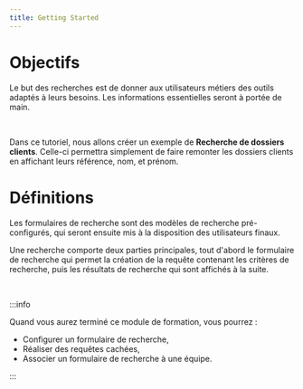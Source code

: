 ```yaml
---
title: Getting Started
---
```


# Objectifs

Le but des recherches est de donner aux utilisateurs métiers des outils adaptés à leurs besoins. Les informations essentielles seront à portée de main.

</br>

Dans ce tutoriel, nous allons créer un exemple de **Recherche de dossiers clients**. Celle-ci permettra simplement de faire remonter les dossiers clients en affichant leurs référence, nom, et prénom.

# Définitions
Les formulaires de recherche sont des modèles de recherche pré-configurés, qui seront ensuite mis à la disposition des utilisateurs finaux.

Une recherche comporte deux parties principales, tout d'abord le formulaire de recherche qui permet la création de la requête contenant les critères de recherche, puis les résultats de recherche qui sont affichés à la suite.

</br>

:::info

Quand vous aurez terminé ce module de formation, vous pourrez :

* Configurer un formulaire de recherche,
* Réaliser des requêtes cachées,
* Associer un formulaire de recherche à une équipe.

:::